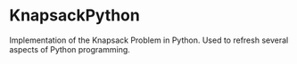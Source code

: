 KnapsackPython
==============

Implementation of the Knapsack Problem in Python.
Used to refresh several aspects of Python programming.
